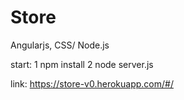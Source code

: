 # Store
Angularjs, CSS/ Node.js

start: 
  1 npm install
  2 node server.js

link: https://store-v0.herokuapp.com/#/
